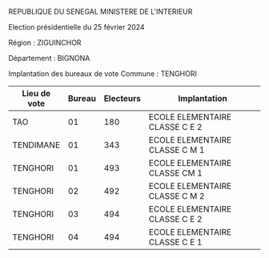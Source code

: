REPUBLIQUE DU SENEGAL MINISTERE DE L'INTERIEUR

Election présidentielle du 25 février 2024

Région : ZIGUINCHOR

Département : BIGNONA

Implantation des bureaux de vote Commune : TENGHORI

| Lieu de vote | Bureau | Electeurs | Implantation |
| - | - | - | - |
| TAO | 01 | 180 | ECOLE ELEMENTAIRE CLASSE C E 2 |
| TENDIMANE | 01 | 343 | ECOLE ELEMENTAIRE CLASSE C M 1 |
| TENGHORI | 01 | 493 | ECOLE ELEMENTAIRE CLASSE CM 1 |
| TENGHORI | 02 | 492 | ECOLE ELEMENTAIRE CLASSE C M 2 |
| TENGHORI | 03 | 494 | ECOLE ELEMENTAIRE CLASSE C E 2 |
| TENGHORI | 04 | 494 | ECOLE ELEMENTAIRE CLASSE C E 1 |

<!-- PageNumber="22/23" -->
